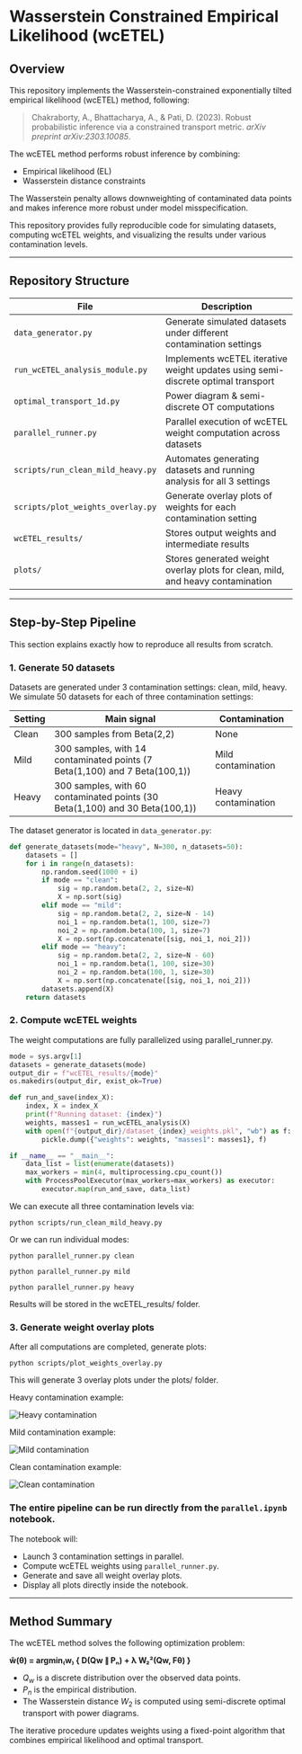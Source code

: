# Wasserstein Constrained Empirical Likelihood (wcETEL)

## Overview

This repository implements the Wasserstein-constrained exponentially tilted empirical likelihood (wcETEL) method, following:

> Chakraborty, A., Bhattacharya, A., & Pati, D. (2023). Robust probabilistic inference via a constrained transport metric. *arXiv preprint arXiv:2303.10085*.

The wcETEL method performs robust inference by combining:
- Empirical likelihood (EL)
- Wasserstein distance constraints

The Wasserstein penalty allows downweighting of contaminated data points and makes inference more robust under model misspecification.

This repository provides fully reproducible code for simulating datasets, computing wcETEL weights, and visualizing the results under various contamination levels.

---

## Repository Structure

| File | Description |
|------|-------------|
| `data_generator.py` | Generate simulated datasets under different contamination settings |
| `run_wcETEL_analysis_module.py` | Implements wcETEL iterative weight updates using semi-discrete optimal transport |
| `optimal_transport_1d.py` | Power diagram & semi-discrete OT computations |
| `parallel_runner.py` | Parallel execution of wcETEL weight computation across datasets |
| `scripts/run_clean_mild_heavy.py` | Automates generating datasets and running analysis for all 3 settings |
| `scripts/plot_weights_overlay.py` | Generate overlay plots of weights for each contamination setting |
| `wcETEL_results/` | Stores output weights and intermediate results |
| `plots/` | Stores generated weight overlay plots for clean, mild, and heavy contamination |

---


## Step-by-Step Pipeline

This section explains exactly how to reproduce all results from scratch.

### 1. Generate 50 datasets

Datasets are generated under 3 contamination settings: clean, mild, heavy.
We simulate 50 datasets for each of three contamination settings:

| Setting | Main signal | Contamination |
|---------|--------------|----------------|
| Clean   | 300 samples from Beta(2,2) | None |
| Mild    | 300 samples, with 14 contaminated points (7 Beta(1,100) and 7 Beta(100,1)) | Mild contamination |
| Heavy   | 300 samples, with 60 contaminated points (30 Beta(1,100) and 30 Beta(100,1)) | Heavy contamination |

The dataset generator is located in `data_generator.py`:

```python
def generate_datasets(mode="heavy", N=300, n_datasets=50):
    datasets = []
    for i in range(n_datasets):
        np.random.seed(1000 + i)
        if mode == "clean":
            sig = np.random.beta(2, 2, size=N)
            X = np.sort(sig)
        elif mode == "mild":
            sig = np.random.beta(2, 2, size=N - 14)
            noi_1 = np.random.beta(1, 100, size=7)
            noi_2 = np.random.beta(100, 1, size=7)
            X = np.sort(np.concatenate([sig, noi_1, noi_2]))
        elif mode == "heavy":
            sig = np.random.beta(2, 2, size=N - 60)
            noi_1 = np.random.beta(1, 100, size=30)
            noi_2 = np.random.beta(100, 1, size=30)
            X = np.sort(np.concatenate([sig, noi_1, noi_2]))
        datasets.append(X)
    return datasets
```

### 2. Compute wcETEL weights

The weight computations are fully parallelized using parallel_runner.py.

```python
mode = sys.argv[1]
datasets = generate_datasets(mode)
output_dir = f"wcETEL_results/{mode}"
os.makedirs(output_dir, exist_ok=True)

def run_and_save(index_X):
    index, X = index_X
    print(f"Running dataset: {index}")
    weights, masses1 = run_wcETEL_analysis(X)
    with open(f"{output_dir}/dataset_{index}_weights.pkl", "wb") as f:
        pickle.dump({"weights": weights, "masses1": masses1}, f)

if __name__ == "__main__":
    data_list = list(enumerate(datasets))
    max_workers = min(4, multiprocessing.cpu_count())
    with ProcessPoolExecutor(max_workers=max_workers) as executor:
        executor.map(run_and_save, data_list)
```

We can execute all three contamination levels via:

```
python scripts/run_clean_mild_heavy.py
```
Or we can run individual modes:

```
python parallel_runner.py clean
```
```
python parallel_runner.py mild
```
```
python parallel_runner.py heavy
```

Results will be stored in the wcETEL_results/ folder.

### 3. Generate weight overlay plots

After all computations are completed, generate plots:

```
python scripts/plot_weights_overlay.py
```

This will generate 3 overlay plots under the plots/ folder.

Heavy contamination example:

![Heavy contamination](plots/heavy_weights_overlay.png)

Mild contamination example:

![Mild contamination](plots/mild_weights_overlay.png)

Clean contamination example:

![Clean contamination](plots/clean_weights_overlay.png)


### The entire pipeline can be run directly from the `parallel.ipynb` notebook.

The notebook will:
- Launch 3 contamination settings in parallel.
- Compute wcETEL weights using `parallel_runner.py`.
- Generate and save all weight overlay plots.
- Display all plots directly inside the notebook.


---


## Method Summary

The wcETEL method solves the following optimization problem:

**w̃(θ) = argmin₍w₎ { D(Qw ∥ Pₙ) + λ W₂²(Qw, Fθ) }**

- $Q_w$ is a discrete distribution over the observed data points.
- $P_n$ is the empirical distribution.
- The Wasserstein distance $W_2$ is computed using semi-discrete optimal transport with power diagrams.

The iterative procedure updates weights using a fixed-point algorithm that combines empirical likelihood and optimal transport.

